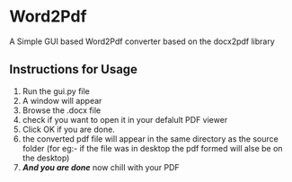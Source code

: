 # Word2Pdf
A Simple GUI based Word2Pdf converter based on the docx2pdf library

## Instructions for Usage
1. Run the gui.py file 
2. A window will appear
3. Browse the .docx file
4. check if you want to open it in your defalult PDF viewer
5. Click OK if you are done.
6. the converted pdf file will appear in the same directory as the source folder (for eg:- if the file was in desktop the pdf formed will alse be on the desktop)
7. ***And you are done*** now chill with your PDF
